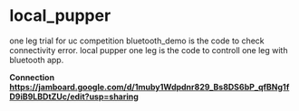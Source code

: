 # local_pupper
one leg trial for uc competition
bluetooth_demo is the code to check connectivity error.
local pupper one leg is the code to controll one leg with bluetooth app. 

<b>Connection<b>
  https://jamboard.google.com/d/1muby1Wdpdnr829_Bs8DS6bP_qfBNg1fD9iB9LBDtZUc/edit?usp=sharing
